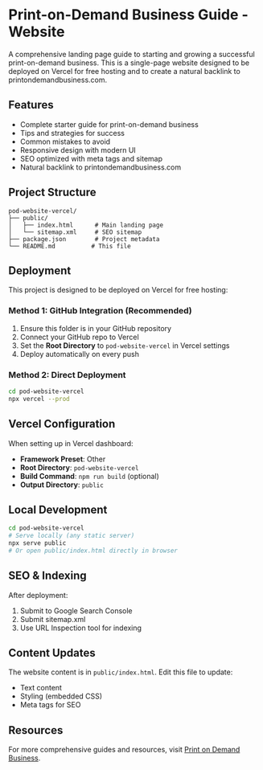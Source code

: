 # Print-on-Demand Business Guide - Website

A comprehensive landing page guide to starting and growing a successful print-on-demand business. This is a single-page website designed to be deployed on Vercel for free hosting and to create a natural backlink to printondemandbusiness.com.

## Features

- Complete starter guide for print-on-demand business
- Tips and strategies for success
- Common mistakes to avoid
- Responsive design with modern UI
- SEO optimized with meta tags and sitemap
- Natural backlink to printondemandbusiness.com

## Project Structure

```
pod-website-vercel/
├── public/
│   ├── index.html      # Main landing page
│   └── sitemap.xml     # SEO sitemap
├── package.json        # Project metadata
└── README.md          # This file
```

## Deployment

This project is designed to be deployed on Vercel for free hosting:

### Method 1: GitHub Integration (Recommended)
1. Ensure this folder is in your GitHub repository
2. Connect your GitHub repo to Vercel
3. Set the **Root Directory** to `pod-website-vercel` in Vercel settings
4. Deploy automatically on every push

### Method 2: Direct Deployment
```bash
cd pod-website-vercel
npx vercel --prod
```

## Vercel Configuration

When setting up in Vercel dashboard:
- **Framework Preset**: Other
- **Root Directory**: `pod-website-vercel`
- **Build Command**: `npm run build` (optional)
- **Output Directory**: `public`

## Local Development

```bash
cd pod-website-vercel
# Serve locally (any static server)
npx serve public
# Or open public/index.html directly in browser
```

## SEO & Indexing

After deployment:
1. Submit to Google Search Console
2. Submit sitemap.xml
3. Use URL Inspection tool for indexing

## Content Updates

The website content is in `public/index.html`. Edit this file to update:
- Text content
- Styling (embedded CSS)
- Meta tags for SEO

## Resources

For more comprehensive guides and resources, visit [Print on Demand Business](https://printondemandbusiness.com). 
